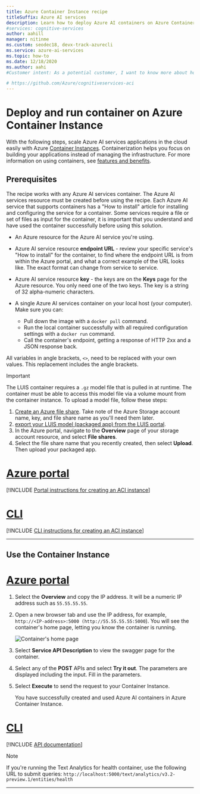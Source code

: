```yaml
---
title: Azure Container Instance recipe
titleSuffix: Azure AI services
description: Learn how to deploy Azure AI containers on Azure Container Instance
#services: cognitive-services
author: aahill
manager: nitinme
ms.custom: seodec18, devx-track-azurecli
ms.service: azure-ai-services
ms.topic: how-to
ms.date: 12/18/2020
ms.author: aahi
#Customer intent: As a potential customer, I want to know more about how Azure AI services provides and supports Docker containers for each service.

# https://github.com/Azure/cognitiveservices-aci
---
```


# Deploy and run container on Azure Container Instance

With the following steps, scale Azure AI services applications in the cloud easily with Azure [Container Instances](../../container-instances/index.yml). Containerization helps you focus on building your applications instead of managing the infrastructure. For more information on using containers, see [features and benefits](../cognitive-services-container-support.md#features-and-benefits).

## Prerequisites

The recipe works with any Azure AI services container. The Azure AI services resource must be created before using the recipe. Each Azure AI service that supports containers has a "How to install" article for installing and configuring the service for a container. Some services require a file or set of files as input for the container, it is important that you understand and have used the container successfully before using this solution.

* An Azure resource for the Azure AI service you're using.
* Azure AI service resource **endpoint URL** - review your specific service's "How to install" for the container, to find where the endpoint URL is from within the Azure portal, and what a correct example of the URL looks like. The exact format can change from service to service.
* Azure AI service resource **key** - the keys are on the **Keys** page for the Azure resource. You only need one of the two keys. The key is a string of 32 alpha-numeric characters.

* A single Azure AI services container on your local host (your computer). Make sure you can:
  * Pull down the image with a `docker pull` command.
  * Run the local container successfully with all required configuration settings with a `docker run` command.
  * Call the container's endpoint, getting a response of HTTP 2xx and a JSON response back.

All variables in angle brackets, `<>`, need to be replaced with your own values. This replacement includes the angle brackets.

> [!IMPORTANT]
> The LUIS container requires a `.gz` model file that is pulled in at runtime. The container must be able to access this model file via a volume mount from the container instance. To upload a model file, follow these steps:
> 1. [Create an Azure file share](../../storage/files/storage-how-to-create-file-share.md). Take note of the Azure Storage account name, key, and file share name as you'll need them later.
> 2. [export your LUIS model (packaged app) from the LUIS portal](../LUIS/luis-container-howto.md#export-packaged-app-from-luis). 
> 3. In the Azure portal, navigate to the **Overview** page of your storage account resource, and select **File shares**. 
> 4. Select the file share name that you recently created, then select **Upload**. Then upload your packaged app. 

# [Azure portal](#tab/portal)

[!INCLUDE [Portal instructions for creating an ACI instance](includes/create-container-instances-resource.md)]

# [CLI](#tab/cli)

[!INCLUDE [CLI instructions for creating an ACI instance](../containers/includes/create-container-instances-resource-from-azure-cli.md)]

---


## Use the Container Instance

# [Azure portal](#tab/portal)

1. Select the **Overview** and copy the IP address. It will be a numeric IP address such as `55.55.55.55`.
1. Open a new browser tab and use the IP address, for example, `http://<IP-address>:5000 (http://55.55.55.55:5000`). You will see the container's home page, letting you know the container is running.

    ![Container's home page](../../../includes/media/cognitive-services-containers-api-documentation/container-webpage.png)

1. Select **Service API Description** to view the swagger page for the container.

1. Select any of the **POST** APIs and select **Try it out**.  The parameters are displayed including the input. Fill in the parameters.

1. Select **Execute** to send the request to your Container Instance.

    You have successfully created and used Azure AI containers in Azure Container Instance.

# [CLI](#tab/cli)

[!INCLUDE [API documentation](../../../includes/cognitive-services-containers-api-documentation.md)]

> [!NOTE]
> If you're running the Text Analytics for health container, use the following URL to submit queries: `http://localhost:5000/text/analytics/v3.2-preview.1/entities/health`

---
